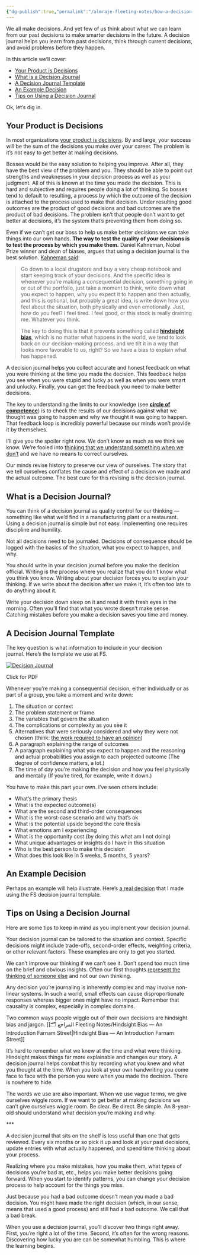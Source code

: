 ```yaml
---
{"dg-publish":true,"permalink":"/almraje-fleeting-notes/how-a-decision-journal-changed-the-way-i-make-decisions-template-included/"}
---
```


We all make decisions. And yet few of us think about what we can learn from our past decisions to make smarter decisions in the future. A decision journal helps you learn from past decisions, think through current decisions, and avoid problems before they happen.

In this article we’ll cover:

-   [Your Product is Decisions](https://fs.blog/decision-journal/#your_product_is_decisions)
-   [What is a Decision Journal](https://fs.blog/decision-journal/#what_is_a_decision_journal)
-   [A Decision Journal Template](https://fs.blog/decision-journal/#decision_journal_template)
-   [An Example Decision](https://fs.blog/decision-journal/#example_decision)
-   [Tips on Using a Decision Journal](https://fs.blog/decision-journal/#tips)

Ok, let’s dig in.

## Your Product is Decisions

In most organizations [your product is decisions](https://fs.blog/2013/11/your-product-is-decisions/). By and large, your success will be the sum of the decisions you make over your career. The problem is it’s not easy to get better at making decisions.

Bosses would be the easy solution to helping you improve. After all, they have the best view of the problem and you. They should be able to point out strengths and weaknesses in your decision process as well as your judgment. All of this is known at the time you made the decision. This is hard and subjective and requires people doing a lot of thinking. So bosses tend to default to resulting, a process by which the outcome of the decision is attached to the process used to make that decision. Under resulting good outcomes are the product of good decisions and bad outcomes are the product of bad decisions. The problem isn’t that people don’t want to get better at decisions, it’s the system that’s preventing them from doing so.

Even if we can’t get our boss to help us make better decisions we can take things into our own hands. **The way to test the quality of your decisions is to test the process by which you make them.** Daniel Kahneman, Nobel Prize winner and dean of biases, argues that using a decision journal is the best solution. [Kahneman said](https://fs.blog/2012/09/how-to-improve-the-quality-of-our-decision-making/):

> Go down to a local drugstore and buy a very cheap notebook and start keeping track of your decisions. And the specific idea is whenever you’re making a consequential decision, something going in or out of the portfolio, just take a moment to think, write down what you expect to happen, why you expect it to happen and then actually, and this is optional, but probably a great idea, is write down how you feel about the situation, both physically and even emotionally. Just, how do you feel? I feel tired. I feel good, or this stock is really draining me. Whatever you think.
> 
> The key to doing this is that it prevents something called [**hindsight bias**](https://fs.blog/2009/08/what-is-hindsight-bias/), which is no matter what happens in the world, we tend to look back on our decision-making process, and we tilt it in a way that looks more favorable to us, right? So we have a bias to explain what has happened.

A decision journal helps you collect accurate and honest feedback on what you were thinking at the time you made the decision. This feedback helps you see when you were stupid and lucky as well as when you were smart and unlucky. Finally, you can get the feedback you need to make better decisions.

The key to understanding the limits to our knowledge (see [**circle of competence**](https://fs.blog/2013/12/mental-model-circle-of-competence/)) is to check the results of our decisions against what we thought was going to happen and why we thought it was going to happen. That feedback loop is incredibly powerful because our minds won’t provide it by themselves.

I’ll give you the spoiler right now. We don’t know as much as we think we know. We’re fooled into [thinking that we understand something when we don’t](https://fs.blog/2021/02/feynman-learning-technique/) and we have no means to correct ourselves.

Our minds revise history to preserve our view of ourselves. The story that we tell ourselves conflates the cause and effect of a decision we made and the actual outcome. The best cure for this revising is the decision journal.

## What is a Decision Journal?

You can think of a decision journal as quality control for our thinking — something like what we’d find in a manufacturing plant or a restaurant. Using a decision journal is simple but not easy. Implementing one requires discipline and humility.

Not all decisions need to be journaled. Decisions of consequence should be logged with the basics of the situation, what you expect to happen, and why.

You should write in your decision journal before you make the decision official. Writing is the process where you realize that you don’t know what you think you know. Writing about your decision forces you to explain your thinking. If we write about the decision after we make it, it’s often too late to do anything about it.

Write your decision down sleep on it and read it with fresh eyes in the morning. Often you’ll find that what you wrote doesn’t make sense. Catching mistakes before you make a decision saves you time and money.

## A Decision Journal Template

The key question is what information to include in your decision journal. Here’s the template we use at FS.

[![Decision Journal](https://149664534.v2.pressablecdn.com/wp-content/uploads/2014/02/Decision-Journal.png)](https://fs.blog/wp-content/uploads/2017/02/decision-journal_draft3.pdf)

Click for PDF

Whenever you’re making a consequential decision, either individually or as part of a group, you take a moment and write down:

1.  The situation or context
2.  The problem statement or frame
3.  The variables that govern the situation
4.  The complications or complexity as you see it
5.  Alternatives that were seriously considered and why they were not chosen (think: [the work required to have an opinion](https://fs.blog/2013/04/the-work-required-to-have-an-opinion/))
6.  A paragraph explaining the range of outcomes
7.  A paragraph explaining what you expect to happen and the reasoning and actual probabilities you assign to each projected outcome (The degree of confidence matters, a lot.)
8.  The time of day you’re making the decision and how you feel physically and mentally (If you’re tired, for example, write it down.)

You have to make this part your own. I’ve seen others include:

-   What’s the primary thesis
-   What is the expected outcome(s)
-   What are the second and third-order consequences
-   What is the worst-case scenario and why that’s ok
-   What is the potential upside beyond the core thesis
-   What emotions am I experiencing
-   What is the opportunity cost (by doing this what am I not doing)
-   What unique advantages or insights do I have in this situation
-   Who is the best person to make this decision
-   What does this look like in 5 weeks, 5 months, 5 years?

## An Example Decision

Perhaps an example will help illustrate. Here’s [a real decision](https://s3.ca-central-1.amazonaws.com/fsmisc/Example-Decision-FS-Decision-Journal.pdf) that I made using the FS decision journal template.

## Tips on Using a Decision Journal

Here are some tips to keep in mind as you implement your decision journal.

Your decision journal can be tailored to the situation and context. Specific decisions might include trade-offs, second-order effects, weighting criteria, or other relevant factors. These examples are only to get you started.

We can’t improve our thinking if we can’t see it. Don’t spend too much time on the brief and obvious insights. Often our first thoughts [represent the thinking of someone else](https://fs.blog/2015/08/how-to-think/) and not our own thinking.

Any decision you’re journaling is inherently complex and may involve non-linear systems. In such a world, small effects can cause disproportionate responses whereas bigger ones might have no impact. Remember that causality is complex, especially in complex domains.

Two common ways people wiggle out of their own decisions are hindsight bias and jargon. 
[[🗂️ المراجع Fleeting Notes/Hindsight Bias — An Introduction  Farnam Street\|Hindsight Bias — An Introduction  Farnam Street]]

It’s hard to remember what we knew at the time and what were thinking. Hindsight makes things far more explainable and changes our story. A decision journal helps combat this by recording what you knew and what you thought at the time. When you look at your own handwriting you come face to face with the person you were when you made the decision. There is nowhere to hide.

The words we use are also important. When we use vague terms, we give ourselves wiggle room. If we want to get better at making decisions we can’t give ourselves wiggle room. Be clear. Be direct. Be simple. An 8-year-old should understand what decision you’re making and why.

\*\*\*

A decision journal that sits on the shelf is less useful than one that gets reviewed. Every six months or so pick it up and look at your past decisions, update entries with what actually happened, and spend time thinking about your process.

Realizing where you make mistakes, how you make them, what types of decisions you’re bad at, etc., helps you make better decisions going forward. When you start to identify patterns, you can change your decision process to help account for the things you miss.

Just because you had a bad outcome doesn’t mean you made a bad decision. You might have made the right decision (which, in our sense, means that used a good process) and still had a bad outcome. We call that a bad break.

When you use a decision journal, you’ll discover two things right away. First, you’re right a lot of the time. Second, it’s often for the wrong reasons. Discovering how lucky you are can be somewhat humbling. This is where the learning begins.